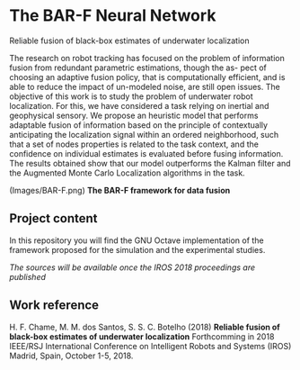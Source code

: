 # The BAR-F Neural Network


Reliable fusion of black-box estimates of underwater localization

The research on robot tracking has focused on the problem of information fusion from redundant parametric estimations, though the as-
pect of choosing an adaptive fusion policy, that is computationally efficient, and is able to reduce the impact of un-modeled noise, are still open issues.
The objective of this work is to study the problem of underwater robot localization. For this, we have considered a task relying on inertial and geophysical
sensory. We propose an heuristic model that performs adaptable fusion of information based on the principle of contextually anticipating the localization signal
within an ordered neighborhood, such that a set of nodes properties is related to the task context, and the confidence on individual estimates is evaluated
before fusing information. The results obtained show that our model outperforms the Kalman filter and the Augmented Monte Carlo Localization algorithms in
the task.

(Images/BAR-F.png)
**The BAR-F framework for data fusion**

## Project content

In this repository you will find the GNU Octave implementation of the framework proposed for the simulation and the experimental studies.

*The sources will be available once the IROS 2018 proceedings are published* 

## Work reference

H. F. Chame, M. M. dos Santos, S. S. C. Botelho (2018) **Reliable fusion of black-box estimates of underwater localization** Forthcomming in 2018 IEEE/RSJ International Conference on Intelligent Robots and Systems (IROS) Madrid, Spain, October 1-5, 2018.


